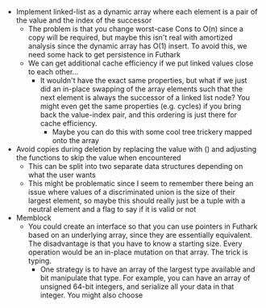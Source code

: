 * Implement linked-list as a dynamic array where each element is a pair of the value and the index of the successor
	* The problem is that you change worst-case Cons to O(n) since a copy will be required, but maybe this isn't real with amortized analysis since the dynamic array has O(1) insert. To avoid this, we need some hack to get persistence in Futhark
	* We can get additional cache efficiency if we put linked values close to each other…
		* It wouldn't have the exact same properties, but what if we just did an in-place swapping of the array elements such that the next element is always the successor of a linked list node? You might even get the same properties (e.g. cycles) if you bring back the value-index pair, and this ordering is just there for cache efficiency.
			* Maybe you can do this with some cool tree trickery mapped onto the array
* Avoid copies during deletion by replacing the value with () and adjusting the functions to skip the value when encountered
	* This can be split into two separate data structures depending on what the user wants
	* This might be problematic since I seem to remember there being an issue where values of a discriminated union is the size of their largest element, so maybe this should really just be a tuple with a neutral element and a flag to say if it is valid or not
* Memblock
	* You could create an interface so that you can use pointers in Futhark based on an underlying array, since they are essentially equivalent. The disadvantage is that you have to know a starting size. Every operation would be an in-place mutation on that array. The trick is typing.
		* One strategy is to have an array of the largest type available and bit manipulate that type. For example, you can have an array of unsigned 64-bit integers, and serialize all your data in that integer. You might also choose